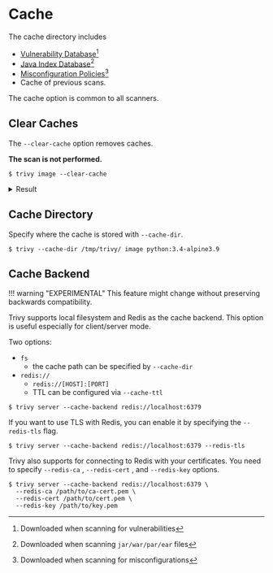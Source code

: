 # Cache
The cache directory includes 

- [Vulnerability Database][trivy-db][^1]
- [Java Index Database][trivy-java-db][^2]
- [Misconfiguration Policies][misconf-policies][^3]
- Cache of previous scans.
 
The cache option is common to all scanners.

## Clear Caches
The `--clear-cache` option removes caches.

**The scan is not performed.**

```
$ trivy image --clear-cache
```

<details>
<summary>Result</summary>

```
2019-11-15T15:13:26.209+0200    INFO    Reopening vulnerability DB
2019-11-15T15:13:26.209+0200    INFO    Removing image caches...
```

</details>

## Cache Directory
Specify where the cache is stored with `--cache-dir`.

```
$ trivy --cache-dir /tmp/trivy/ image python:3.4-alpine3.9
```

## Cache Backend
!!! warning "EXPERIMENTAL"
    This feature might change without preserving backwards compatibility.

Trivy supports local filesystem and Redis as the cache backend. This option is useful especially for client/server mode.

Two options:

- `fs`
    - the cache path can be specified by `--cache-dir`
- `redis://`
    - `redis://[HOST]:[PORT]`
    - TTL can be configured via `--cache-ttl`

```
$ trivy server --cache-backend redis://localhost:6379
```

If you want to use TLS with Redis, you can enable it by specifying the `--redis-tls` flag.

```shell
$ trivy server --cache-backend redis://localhost:6379 --redis-tls
```

Trivy also supports for connecting to Redis with your certificates.
You need to specify `--redis-ca` , `--redis-cert` , and `--redis-key` options.

```
$ trivy server --cache-backend redis://localhost:6379 \
  --redis-ca /path/to/ca-cert.pem \
  --redis-cert /path/to/cert.pem \
  --redis-key /path/to/key.pem
```

[trivy-db]: ./db.md#vulnerability-database
[trivy-java-db]: ./db.md#java-index-database
[misconf-policies]: ../scanner/misconfiguration/policy/builtin.md

[^1]: Downloaded when scanning for vulnerabilities
[^2]: Downloaded when scanning `jar/war/par/ear` files
[^3]: Downloaded when scanning for misconfigurations